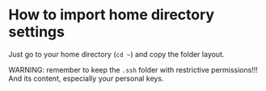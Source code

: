 # How to import home directory settings

Just go to your home directory (`cd ~`) and copy the folder layout.

WARNING: remember to keep the `.ssh` folder with restrictive permissions!!! And its content, especially your personal keys.
